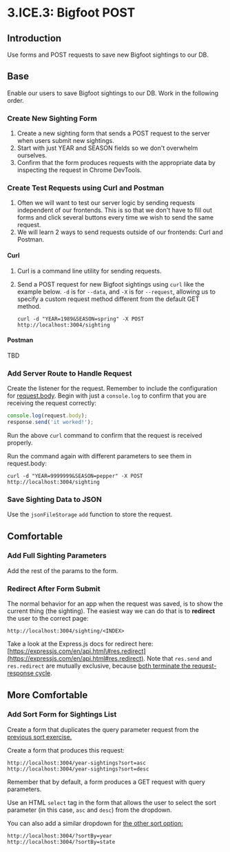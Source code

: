 # 3.ICE.3: Bigfoot POST

## Introduction

Use forms and POST requests to save new Bigfoot sightings to our DB.

## Base

Enable our users to save Bigfoot sightings to our DB. Work in the following order.

### Create New Sighting Form

1. Create a new sighting form that sends a POST request to the server when users submit new sightings.
2. Start with just YEAR and SEASON fields so we don't overwhelm ourselves.
3. Confirm that the form produces requests with the appropriate data by inspecting the request in Chrome DevTools.

### Create Test Requests using Curl and Postman

1. Often we will want to test our server logic by sending requests independent of our frontends. This is so that we don't have to fill out forms and click several buttons every time we wish to send the same request.
2. We will learn 2 ways to send requests outside of our frontends: Curl and Postman.

#### Curl

1. Curl is a command line utility for sending requests.
2. Send a POST request for new Bigfoot sightings using `curl` like the example below. `-d` is for `--data`, and `-X` is for `--request`, allowing us to specify a custom request method different from the default GET method.

   ```text
   curl -d "YEAR=1989&SEASON=spring" -X POST http://localhost:3004/sighting
   ```

#### Postman

TBD

### Add Server Route to Handle Request

Create the listener for the request. Remember to include the configuration for [request.body](../3.1-express-js/3.1.3-handling-post-requests.md#keys-and-values). Begin with just a `console.log` to confirm that you are receiving the request correctly:

```javascript
console.log(request.body);
response.send('it worked!');
```

Run the above `curl` command to confirm that the request is received properly.

Run the command again with different parameters to see them in request.body:

```text
curl -d "YEAR=9999999&SEASON=pepper" -X POST http://localhost:3004/sighting
```

### Save Sighting Data to JSON

Use the `jsonFileStorage` `add` function to store the request.

## Comfortable

### Add Full Sighting Parameters

Add the rest of the params to the form.

### Redirect After Form Submit

The normal behavior for an app when the request was saved, is to show the current thing \(the sighting\). The easiest way we can do that is to **redirect** the user to the correct page:

```markup
http://localhost:3004/sighting/<INDEX>
```

Take a look at the Express.js docs for redirect here: [https://expressjs.com/en/api.html\#res.redirect](https://expressjs.com/en/api.html#res.redirect). Note that `res.send` and `res.redirect` are mutually exclusive, because [both terminate the request-response cycle](https://stackoverflow.com/questions/48813930/res-send-after-res-redirect-in-nodejs).

## More Comfortable

### Add Sort Form for Sightings List

Create a form that duplicates the query parameter request from the [previous sort exercise.](3.ice.1-bigfoot.md#sort-by)

Create a form that produces this request:

```text
http://localhost:3004/year-sightings?sort=asc
http://localhost:3004/year-sightings?sort=desc
```

Remember that by default, a form produces a GET request with query parameters.

Use an HTML `select` tag in the form that allows the user to select the sort parameter \(in this case, `asc` and `desc`\) from the dropdown.

You can also add a similar dropdown for [the other sort option:](3.ice.2-bigfoot-ejs.md#sort-by)

```markup
http://localhost:3004/?sortBy=year
http://localhost:3004/?sortBy=state
```

